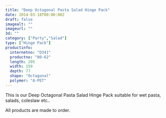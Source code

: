 ```yaml
---
title: "Deep Octagonal Pasta Salad Hinge Pack"
date: 2014-03-18T00:00:00Z
draft: false
imagealt: ""
imageurl: ""
3d: ""
category: ["Party","Salad"]
type: ["Hinge Pack"]
productinfo:
  internetno: "D341"
  productno: "00-62"
  length: 295
  width: 159
  depth: 77
  shape: "Octagonal"
  polymer: "A-PET"
---
```

This is our Deep Octagonal Pasta Salad Hinge Pack suitable for wet pasta, salads, coleslaw etc..

All products are made to order.